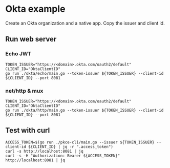 # Okta example

Create an Okta organization and a native app. Copy the issuer and client id.

## Run web server

### Echo JWT

```shell
TOKEN_ISSUER="https://<domain>.okta.com/oauth2/default"
CLIENT_ID="OktaClientID"
go run ./okta/echo/main.go --token-issuer ${TOKEN_ISSUER} --client-id ${CLIENT_ID} --port 8081
```

### net/http & mux

```shell
TOKEN_ISSUER="https://<domain>.okta.com/oauth2/default"
CLIENT_ID="OktaClientID"
go run ./okta/http/main.go --token-issuer ${TOKEN_ISSUER} --client-id ${CLIENT_ID} --port 8081
```

## Test with curl

```shell
ACCESS_TOKEN=$(go run ./pkce-cli/main.go --issuer ${TOKEN_ISSUER} --client-id ${CLIENT_ID} | jq -r ".access_token")
curl -s http://localhost:8081 | jq
curl -s -H "Authorization: Bearer ${ACCESS_TOKEN}" http://localhost:8081 | jq
```